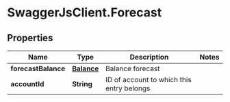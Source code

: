 # SwaggerJsClient.Forecast

## Properties
Name | Type | Description | Notes
------------ | ------------- | ------------- | -------------
**forecastBalance** | [**Balance**](Balance.md) | Balance forecast | 
**accountId** | **String** | ID of account to which this entry belongs | 


